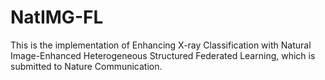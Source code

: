# NatIMG-FL
This is the implementation of Enhancing X-ray Classification with Natural Image-Enhanced Heterogeneous Structured Federated Learning, which is submitted to Nature Communication.


